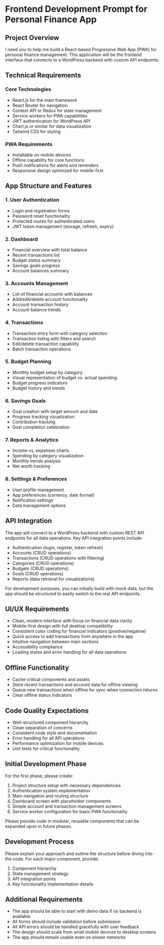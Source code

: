 # Frontend Development Prompt for Personal Finance App

## Project Overview
I need you to help me build a React-based Progressive Web App (PWA) for personal finance management. This application will be the frontend interface that connects to a WordPress backend with custom API endpoints.

## Technical Requirements

### Core Technologies
- React.js for the main framework
- React Router for navigation
- Context API or Redux for state management
- Service workers for PWA capabilities
- JWT authentication for WordPress API
- Chart.js or similar for data visualization
- Tailwind CSS for styling

### PWA Requirements
- Installable on mobile devices
- Offline capability for core functions
- Push notifications for alerts and reminders
- Responsive design optimized for mobile-first

## App Structure and Features

### 1. User Authentication
- Login and registration forms
- Password reset functionality
- Protected routes for authenticated users
- JWT token management (storage, refresh, expiry)

### 2. Dashboard
- Financial overview with total balance
- Recent transactions list
- Budget status summary
- Savings goals progress
- Account balances summary

### 3. Accounts Management
- List of financial accounts with balances
- Add/edit/delete account functionality
- Account transaction history
- Account balance trends

### 4. Transactions
- Transaction entry form with category selection
- Transaction listing with filters and search
- Edit/delete transaction capability
- Batch transaction operations

### 5. Budget Planning
- Monthly budget setup by category
- Visual representation of budget vs. actual spending
- Budget progress indicators
- Budget history and trends

### 6. Savings Goals
- Goal creation with target amount and date
- Progress tracking visualization
- Contribution tracking
- Goal completion celebration

### 7. Reports & Analytics
- Income vs. expenses charts
- Spending by category visualization
- Monthly trends analysis
- Net worth tracking

### 8. Settings & Preferences
- User profile management
- App preferences (currency, date format)
- Notification settings
- Data management options

## API Integration

The app will connect to a WordPress backend with custom REST API endpoints for all data operations. Key API integration points include:

- Authentication (login, register, token refresh)
- Accounts (CRUD operations)
- Transactions (CRUD operations with filtering)
- Categories (CRUD operations)
- Budgets (CRUD operations)
- Goals (CRUD operations)
- Reports (data retrieval for visualizations)

For development purposes, you can initially build with mock data, but the app should be structured to easily switch to the real API endpoints.

## UI/UX Requirements

- Clean, modern interface with focus on financial data clarity
- Mobile-first design with full desktop compatibility
- Consistent color coding for financial indicators (positive/negative)
- Quick access to add transactions from anywhere in the app
- Intuitive navigation between main sections
- Accessibility compliance
- Loading states and error handling for all data operations

## Offline Functionality

- Cache critical components and assets
- Store recent transactions and account data for offline viewing
- Queue new transactions when offline for sync when connection returns
- Clear offline status indicators

## Code Quality Expectations

- Well-structured component hierarchy
- Clean separation of concerns
- Consistent code style and documentation
- Error handling for all API operations
- Performance optimization for mobile devices
- Unit tests for critical functionality

## Initial Development Phase

For the first phase, please create:

1. Project structure setup with necessary dependencies
2. Authentication system implementation
3. Main navigation and routing structure
4. Dashboard screen with placeholder components
5. Simple account and transaction management screens
6. Service worker configuration for basic PWA functionality

Please provide code in modular, reusable components that can be expanded upon in future phases.

## Development Process

Please explain your approach and outline the structure before diving into the code. For each major component, provide:

1. Component hierarchy
2. State management strategy
3. API integration points
4. Key functionality implementation details

## Additional Requirements

- The app should be able to start with demo data if no backend is available
- All forms should include validation before submission
- All API errors should be handled gracefully with user feedback
- The design should scale from small mobile devices to desktop screens
- The app should remain usable even on slower networks

